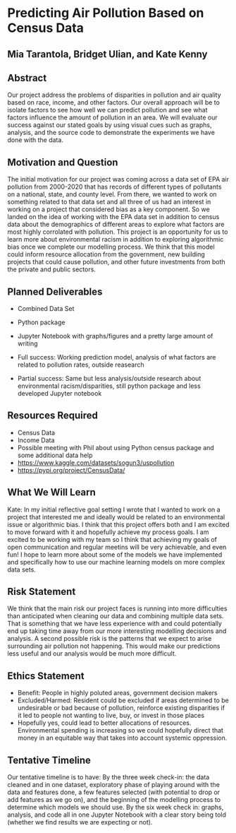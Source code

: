 # Predicting Air Pollution Based on Census Data

## Mia Tarantola, Bridget Ulian, and Kate Kenny  

## Abstract

Our project address the problems of disparities in pollution and air quality based on race, income, and other factors. Our overall approach will be to isolate factors to see how well we can predict pollution and see what factors influence the amount of pollution in an area. We will evaluate our success against our stated goals by using visual cues such as graphs, analysis, and the source code to demonstrate the experiments we have done with the data. 


## Motivation and Question


The initial motivation for our project was coming across a data set of EPA air pollution from 2000-2020 that has records of different types of pollutants on a national, state, and county level. From there, we wanted to work on something related to that data set and all three of us had an interest in working on a project that considered bias as a key component. So we landed on the idea of working with the EPA data set in addition to census data about the demographics of different areas to explore what factors are most highly corrolated with pollution. This project is an opportunity for us to learn more about environmental racism in addition to exploring algorithmic bias once we complete our modelling process. We think that this model could inform resource allocation from the government, new building projects that could cause pollution, and other future investments from both the private and public sectors.

## Planned Deliverables

- Combined Data Set
- Python package 
- Jupyter Notebook with graphs/figures and a pretty large amount of writing 

- Full success: Working prediction model, analysis of what factors are related to pollution rates, outside reasearch
- Partial success: Same but less analysis/outside research about environmental racism/disparities, still python package and less developed Jupyter notebook

## Resources Required

- Census Data 
- Income Data 
- Possible meeting with Phil about using Python census package and some additional data help 
- https://www.kaggle.com/datasets/sogun3/uspollution
- https://pypi.org/project/CensusData/

## What We Will Learn

Kate: In my initial reflective goal setting I wrote that I wanted to work on a project that interested me and ideally would be related to an environmental issue or algorithmic bias. I think that this project offers both and I am excited to move forward with it and hopefully achieve my process goals. I am excited to be working with my team so I think that achieving my goals of open communication and regular meetins will be very achievable, and even fun! I hope to learn more about some of the models we have implemented and specifically how to use our machine learning models on more complex data sets. 


## Risk Statement

We think that the main risk our project faces is running into more difficulties than anticipated when cleaning our data and combining multiple data sets. That is something that we have less experience with and could potentially end up taking time away from our more interesting modelling decisions and analysis. A second possible risk is the patterns that we expect to arise surrounding air pollution not happening. This would make our predictions less useful and our analysis would be much more difficult. 

## Ethics Statement



- Benefit: People in highly poluted areas, government decision makers
- Excluded/Harmed: Resident could be excluded if areas determined to be undesirable or bad because of pollution, reinforce existing disparities if it led to people not wanting to live, buy, or invest in those places 
- Hopefully yes, could lead to better allocations of resources. Environmental spending is increasing so we could hopefully direct that money in an equitable way that takes into account systemic oppression. 

## Tentative Timeline

Our tentative timeline is to have:
By the three week check-in: the data cleaned and in one dataset, exploratory phase of playing around with the data and features done, a few features selected (with potential to drop or add features as we go on), and the beginning of the modelling process to determine which models we should use. 
By the six week check in: graphs, analysis, and code all in one Jupyter Notebook with a clear story being told (whether we find results we are expecting or not).

